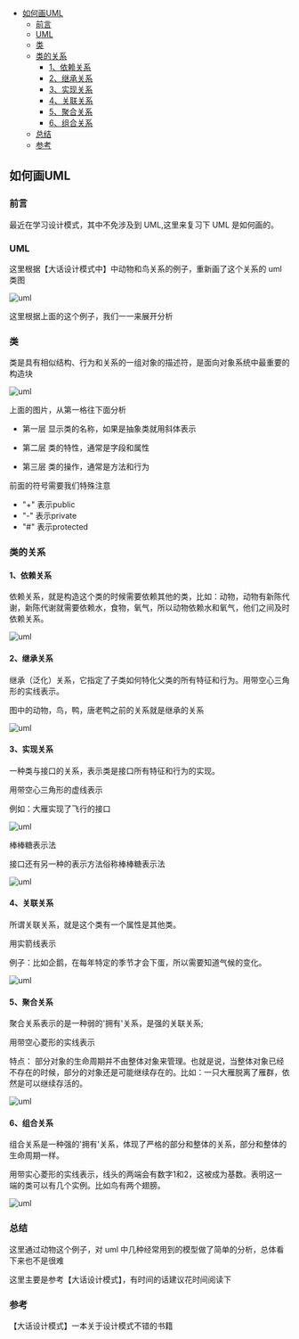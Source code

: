 <!-- START doctoc generated TOC please keep comment here to allow auto update -->
<!-- DON'T EDIT THIS SECTION, INSTEAD RE-RUN doctoc TO UPDATE -->

- [如何画UML](#%E5%A6%82%E4%BD%95%E7%94%BBuml)
  - [前言](#%E5%89%8D%E8%A8%80)
  - [UML](#uml)
  - [类](#%E7%B1%BB)
  - [类的关系](#%E7%B1%BB%E7%9A%84%E5%85%B3%E7%B3%BB)
    - [1、依赖关系](#1%E4%BE%9D%E8%B5%96%E5%85%B3%E7%B3%BB)
    - [2、继承关系](#2%E7%BB%A7%E6%89%BF%E5%85%B3%E7%B3%BB)
    - [3、实现关系](#3%E5%AE%9E%E7%8E%B0%E5%85%B3%E7%B3%BB)
    - [4、关联关系](#4%E5%85%B3%E8%81%94%E5%85%B3%E7%B3%BB)
    - [5、聚合关系](#5%E8%81%9A%E5%90%88%E5%85%B3%E7%B3%BB)
    - [6、组合关系](#6%E7%BB%84%E5%90%88%E5%85%B3%E7%B3%BB)
  - [总结](#%E6%80%BB%E7%BB%93)
  - [参考](#%E5%8F%82%E8%80%83)

<!-- END doctoc generated TOC please keep comment here to allow auto update -->

## 如何画UML

### 前言

最近在学习设计模式，其中不免涉及到 UML,这里来复习下 UML 是如何画的。  

### UML 

这里根据【大话设计模式中】中动物和鸟关系的例子，重新画了这个关系的 uml 类图    

<img src="/img/uml-demo.png"  alt="uml" align=center />

这里根据上面的这个例子，我们一一来展开分析  

### 类

类是具有相似结构、行为和关系的一组对象的描述符，是面向对象系统中最重要的构造块  

<img src="/img/uml-class.png"  alt="uml" align=center />

上面的图片，从第一格往下面分析  

- 第一层 显示类的名称，如果是抽象类就用斜体表示  

- 第二层 类的特性，通常是字段和属性  

- 第三层 类的操作，通常是方法和行为

前面的符号需要我们特殊注意  

- "+" 表示public
- "-" 表示private
- "#" 表示protected

### 类的关系

#### 1、依赖关系

依赖关系，就是构造这个类的时候需要依赖其他的类，比如：动物，动物有新陈代谢，新陈代谢就需要依赖水，食物，氧气，所以动物依赖水和氧气，他们之间及时依赖关系。  

<img src="/img/uml-rely.png"  alt="uml" align=center />

#### 2、继承关系

继承（泛化）关系，它指定了子类如何特化父类的所有特征和行为。用带空心三角形的实线表示。   

图中的动物，鸟，鸭，唐老鸭之前的关系就是继承的关系   

<img src="/img/uml-inherit.png"  alt="uml" align=center />

#### 3、实现关系

一种类与接口的关系，表示类是接口所有特征和行为的实现。  

用带空心三角形的虚线表示  

例如：大雁实现了飞行的接口   

<img src="/img/uml-interface.png"  alt="uml" align=center />

棒棒糖表示法   

接口还有另一种的表示方法俗称棒棒糖表示法  

<img src="/img/uml-sugar.png"  alt="uml" align=center />

#### 4、关联关系

所谓关联关系，就是这个类有一个属性是其他类。  

用实箭线表示  

例子：比如企鹅，在每年特定的季节才会下蛋，所以需要知道气候的变化。  

<img src="/img/uml-connect.png"  alt="uml" align=center />

#### 5、聚合关系  

聚合关系表示的是一种弱的'拥有'关系，是强的关联关系;  

用带空心菱形的实线表示  

特点： 部分对象的生命周期并不由整体对象来管理。也就是说，当整体对象已经不存在的时候，部分的对象还是可能继续存在的。比如：一只大雁脱离了雁群，依然是可以继续存活的。   

<img src="/img/uml-agg.png"  alt="uml" align=center />

#### 6、组合关系

组合关系是一种强的'拥有'关系，体现了严格的部分和整体的关系，部分和整体的生命周期一样。  

用带实心菱形的实线表示，线头的两端会有数字1和2，这被成为基数。表明这一端的类可以有几个实例。比如鸟有两个翅膀。  

<img src="/img/uml-have.png"  alt="uml" align=center />

### 总结

这里通过动物这个例子，对 uml 中几种经常用到的模型做了简单的分析，总体看下来也不是很难  

这里主要是参考【大话设计模式】，有时间的话建议花时间阅读下   

### 参考

【大话设计模式】一本关于设计模式不错的书籍   
